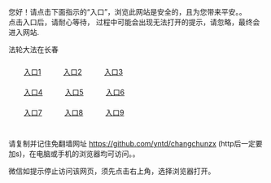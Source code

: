 您好！请点击下面指示的“入口”，浏览此网站是安全的，且为您带来平安。。 <br/>
点击入口后，请耐心等待， 过程中可能会出现无法打开的提示，请忽略，最终会进入网站. </br>

法轮大法在长春<br/>
<div style="padding:10px"><a style="margin:20px" target="_blank" href="https://d82e10cattwqp.cloudfront.net/2Qpsp?zawmade" id="ccLink1" rel="nofollow">入口1</a> <a target="_blank" style="margin:20px" href="https://d2m7rb1k9dxcin.cloudfront.net/2Qpsp?dgifjv" id="ccLink2" rel="nofollow">入口2</a> <a style="margin:20px" target="_blank" href="https://dxvv0o4si5jrp.cloudfront.net/2Qpsp?bhkqcec" id="ccLink3" rel="nofollow">入口3</a></div>

<div style="padding:10px" ><a style="margin:20px" target="_blank" href="https://d82e10cattwqp.cloudfront.net/2Qpsp?zawmade" id="ccLink4" rel="nofollow">入口4</a> <a style="margin:20px" href="https://d2m7rb1k9dxcin.cloudfront.net/2Qpsp?dgifjv" target="_blank" id="ccLink5" rel="nofollow">入口5</a> <a style="margin:20px" href="https://dxvv0o4si5jrp.cloudfront.net/2Qpsp?bhkqcec" target="_blank" id="ccLink6" rel="nofollow">入口6</a></div>

<div style="padding:10px"><a style="margin:20px" target="_blank" href="https://d82e10cattwqp.cloudfront.net/2Qpsp?zawmade" id="ccLink7" rel="nofollow">入口7</a> <a style="margin:20px" href="https://d2m7rb1k9dxcin.cloudfront.net/2Qpsp?dgifjv" target="_blank" id="ccLink8" rel="nofollow">入口8</a> <a style="margin:20px" target="_blank" href="https://dxvv0o4si5jrp.cloudfront.net/2Qpsp?bhkqcec" id="ccLink9" rel="nofollow">入口9</a></div>

<br/>



请复制并记住免翻墙网址 https://github.com/yntd/changchunzx (http后一定要加s)，在电脑或手机的浏览器均可访问。。<br/>

微信如提示停止访问该网页，须先点击右上角，选择浏览器打开。
